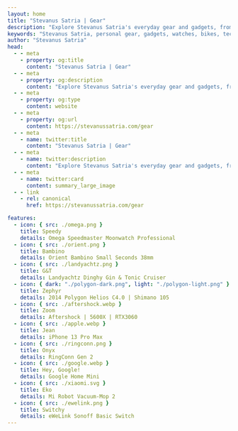 ```yaml
---
layout: home
title: "Stevanus Satria | Gear"
description: "Explore Stevanus Satria's everyday gear and gadgets, from watches and bikes to tech gadgets and smart home devices."
keywords: "Stevanus Satria, personal gear, gadgets, watches, bikes, tech gadgets, smart home"
author: "Stevanus Satria"
head:
  - - meta
    - property: og:title
      content: "Stevanus Satria | Gear"
  - - meta
    - property: og:description
      content: "Explore Stevanus Satria's everyday gear and gadgets, from watches and bikes to tech gadgets and smart home devices."
  - - meta
    - property: og:type
      content: website
  - - meta
    - property: og:url
      content: https://stevanussatria.com/gear
  - - meta
    - name: twitter:title
      content: "Stevanus Satria | Gear"
  - - meta
    - name: twitter:description
      content: "Explore Stevanus Satria's everyday gear and gadgets, from watches and bikes to tech gadgets and smart home devices."
  - - meta
    - name: twitter:card
      content: summary_large_image
  - - link
    - rel: canonical
      href: https://stevanussatria.com/gear

features:
  - icon: { src: ./omega.png }
    title: Speedy
    details: Omega Speedmaster Moonwatch Professional
  - icon: { src: ./orient.png }
    title: Bambino
    details: Orient Bambino Small Seconds 38mm
  - icon: { src: ./landyachtz.png }
    title: G&T
    details: Landyachtz Dinghy Gin & Tonic Cruiser
  - icon: { dark: "./polygon-dark.png", light: "./polygon-light.png" }
    title: Zephyr
    details: 2014 Polygon Helios C4.0 | Shimano 105
  - icon: { src: ./aftershock.webp }
    title: Zoom
    details: Aftershock | 5600X | RTX3060
  - icon: { src: ./apple.webp }
    title: Jean
    details: iPhone 13 Pro Max
  - icon: { src: ./ringconn.png }
    title: Onyx
    details: RingConn Gen 2
  - icon: { src: ./google.webp }
    title: Hey, Google!
    details: Google Home Mini
  - icon: { src: ./xiaomi.svg }
    title: Eko
    details: Mi Robot Vacuum-Mop 2
  - icon: { src: ./ewelink.png }
    title: Switchy
    details: eWeLink Sonoff Basic Switch
---
```


<script setup lang="ts">
import { defineAsyncComponent } from 'vue'

const MiniChat = defineAsyncComponent(() => 
  import('./components/MiniChat.vue')
)
</script>

<MiniChat />
